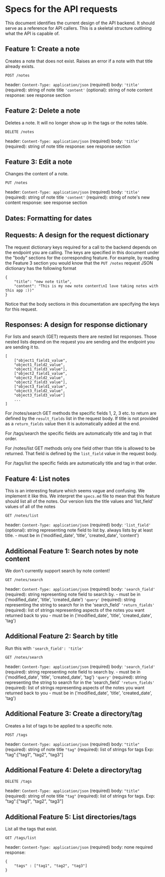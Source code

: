 # Specs for the API requests
This document identifies the current design of the API backend.
It should serve as a reference for API callers.
This is a skeletal structure outlining what the API is capable of.

## Feature 1: Create a note
Creates a note that does not exist. Raises an error if a note with that title already exists.

```
POST /notes
```
header:
	`Content-Type: application/json` (required)
body:
	`'title'` (required): string of note title
    `'content'` (optional): string of note content
response:
	see response section
## Feature 2: Delete a note
Deletes a note. It will no longer show up in the tags or the notes table.
```
DELETE /notes
```
header:
	`Content-Type: application/json` (required)
body:
	`'title'` (required): string of note title
response:
	see response section
## Feature 3: Edit a note
Changes the content of a note.
```
PUT /notes
```
header:
	`Content-Type: application/json` (required)
body:
	`'title'` (required): string of note title
	`'content'` (required): string of note's new content
response:
	see response section
## Dates: Formatting for dates

## Requests: A design for the request dictionary
The request dictionary keys required for a call to the backend depends on the endpoint you are calling. The keys are specified in this document under the "body" sections for the corresponding feature. For example, by reading the Feature 3 section you would know that the `PUT /notes` request JSON dictionary has the following format

```
{
	"title": "new note title",
	"content": "This is my new note content\nI love taking notes with this app :))"
}
```
Notice that the body sections in this documentation are specifying the keys for this request. 
## Responses: A design for response dictionary
For lists and search (GET) requests there are nested list responses. Those nested lists depend on the request you are sending and the endpoint you are sending it to.
```
[
	["object1_field1_value",
	"object1_field2_value",
	"object1_field3_value"],
	["object2_field1_value",
	"object2_field2_value",
	"object2_field3_value"],
	["object3_field1_value",
	"object3_field2_value",
	"object3_field3_value"]
	...
]
```
For /notes/search GET methods the specific fields 1, 2, 3 etc. to return are defined by the `result_fields` list in the request body.
If title is not provided as a `return_fields` value then it is automatically added at the end.

For /tags/search the specific fields are automatically title and tag in that order.

For /notes/list GET methods only one field other than title is allowed to be returned. That field is defined by the `list_field` value in the request body.

For /tags/list the specific fields are automatically title and tag in that order.

## Feature 4: List notes
This is an interesting feature which seems vague and confusing. We implement it like this.
We interpret the `specs.md` file to mean that this feature should list all of the notes.
Our version lists the title values and 'list_field' values of all of the notes
```
GET /notes/list
```
header:
	`Content-Type: application/json` (required)
body:
	`'list_field'` (optional): string representing note field to list by. always lists by at least title.
		- must be in ('modified_date', 'title', 'created_date', 'content')
## Additional Feature 1: Search notes by note content
We don't currently support search by note content!
```
GET /notes/search
```
header:
	`Content-Type: application/json` (required)
body:
	`'search_field'` (required): string representing note field to search by.
		- must be in ('modified_date', 'title', 'created_date')
	`'query'` (required): string representing the string to search for in the 'search_field'
	`'return_fields'` (required): list of strings representing aspects of the notes you want returned back to you
		- must be in ('modified_date', 'title', 'created_date', 'tag')

## Additional Feature 2: Search by title
Run this with `'search_field': 'title'`
```
GET /notes/search
```
header:
	`Content-Type: application/json` (required)
body:
	`'search_field'` (required): string representing note field to search by.
		- must be in ('modified_date', 'title', 'created_date', 'tag')
	`'query'` (required): string representing the string to search for in the 'search_field'
	`'return_fields'` (required): list of strings representing aspects of the notes you want returned back to you
		- must be in ('modified_date', 'title', 'created_date', 'tag')

## Additional Feature 3: Create a directory/tag
Creates a list of tags to be applied to a specific note.
```
POST /tags
```
header:
	`Content-Type: application/json` (required)
body:
	`"title"` (required): string of note title
	`"tag"` (required): list of strings for tags Exp: "tag":["tag1", "tag2", "tag3"]
## Additional Feature 4: Delete a directory/tag
```
DELETE /tags
```
header:
	`Content-Type: application/json` (required)
body:
	`"title"` (required): string of note title
	`"tag"` (required): list of strings for tags. Exp: "tag":["tag1", "tag2", "tag3"]
## Additional Feature 5: List directories/tags
List all the tags that exist.
```
GET /tags/list
```
header:
	`Content-Type: application/json` (required)
body:
	none required
response:
```
{
	"tags" : ["tag1", "tag2", "tag3"]
}
```

